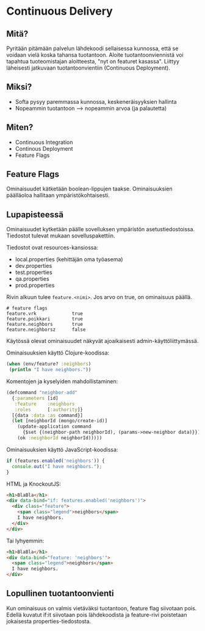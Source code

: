 # Continuous Delivery

## Mitä?

Pyritään pitämään palvelun lähdekoodi sellaisessa kunnossa, että se voidaan vielä
koska tahansa tuotantoon. Aloite tuotantoonviennistä voi tapahtua tuoteomistajan
aloitteesta, "nyt on featuret kasassa". Liittyy läheisesti jatkuvaan
tuotantoonvientiin (Continuous Deployment).

## Miksi?

* Softa pysyy paremmassa kunnossa, keskeneräisyyksien hallinta
* Nopeammin tuotantoon --> nopeammin arvoa (ja palautetta)


## Miten?

* Continuous Integration
* Continous Deployment
* Feature Flags

## Feature Flags

Ominaisuudet kätketään boolean-lippujen taakse. Ominaisuuksien päälläoloa
hallitaan ympäristökohtaisesti.

## Lupapisteessä

Ominaisuudet kytketään päälle sovelluksen ympäristön asetustiedostoissa.
Tiedostot tulevat mukaan sovelluspakettiin.

Tiedostot ovat resources-kansiossa:
* local.properties (kehittäjän oma työasema)
* dev.properties
* test.properties
* qa.properties
* prod.properties

Rivin alkuun tulee `feature.<nimi>`. Jos arvo on true, on ominaisuus päällä.

```
# feature flags
feature.vrk             true
feature.poikkari        true
feature.neighbors       true
feature.neighborsz      false
```

Käytössä olevat ominaisuudet näkyvät ajoaikaisesti admin-käyttöliittymässä.

Ominaisuuksien käyttö Clojure-koodissa:

```clojure
(when (env/feature? :neighbors)
 (println "I have neighbors."))
```

Komentojen ja kyselyiden mahdollistaminen:

```clojure
(defcommand "neighbor-add"
  {:parameters [id]
   :feature    :neighbors
   :roles      [:authority]}
  [{data :data :as command}]
  (let [neighborId (mongo/create-id)]
    (update-application command
      {$set {(neighbor-path neighborId), (params->new-neighbor data)}})
    (ok :neighborId neighborId)))))
```

Ominaisuuksien käyttö JavaScript-koodissa:

```javascript
if (features.enabled('neighbors')) {
  console.out("I have neighbors.");
}
```

HTML ja KnockoutJS:

```HTML
<h1>BlaBla</h1>
<div data-bind="if: features.enabled('neighbors')">
  <div class="feature">
    <span class="legend">neighbors</span>
    I have neighbors.
  </div>
</div>
```

Tai lyhyemmin:

```HTML
<h1>BlaBla</h1>
<div data-bind="feature: 'neighbors'">
  <span class="legend">neighbors</span>
  I have neighbors.
</div>
```

## Lopullinen tuotantoonvienti

Kun ominaisuus on valmis vietäväksi tuotantoon, feature flag siivotaan pois.
Edellä kuvatut if:it siivotaan pois lähdekoodista ja feature-rivi poistetaan
jokaisesta properties-tiedostosta.



